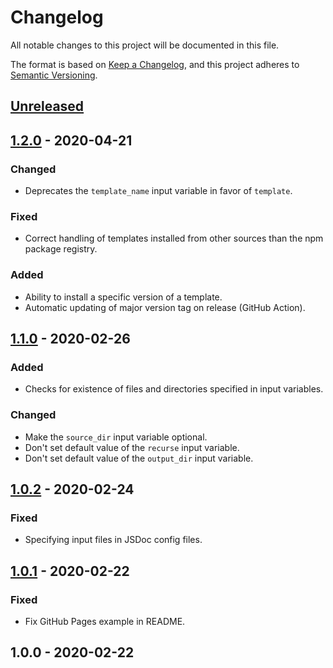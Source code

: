 # Changelog
All notable changes to this project will be documented in this file.

The format is based on [Keep a Changelog](https://keepachangelog.com/en/1.0.0/),
and this project adheres to [Semantic Versioning](https://semver.org).

## [Unreleased]

## [1.2.0] - 2020-04-21
### Changed
- Deprecates the `template_name` input variable in favor of `template`.

### Fixed
- Correct handling of templates installed from other sources than the npm package registry.

### Added
- Ability to install a specific version of a template.
- Automatic updating of major version tag on release (GitHub Action).

## [1.1.0] - 2020-02-26
### Added
- Checks for existence of files and directories specified in input variables.

### Changed
- Make the `source_dir` input variable optional.
- Don't set default value of the `recurse` input variable.
- Don't set default value of the `output_dir` input variable.

## [1.0.2] - 2020-02-24
### Fixed
- Specifying input files in JSDoc config files.

## [1.0.1] - 2020-02-22
### Fixed
- Fix GitHub Pages example in README.

## 1.0.0 - 2020-02-22

[Unreleased]: https://github.com/andstor/jsdoc-action/compare/v1.2.0...HEAD
[1.2.0]: https://github.com/andstor/jsdoc-action/compare/v1.1.0...v1.2.0
[1.1.0]: https://github.com/andstor/jsdoc-action/compare/v1.0.2...v1.1.0
[1.0.2]: https://github.com/andstor/jsdoc-action/compare/v1.0.1...v1.0.2
[1.0.1]: https://github.com/andstor/jsdoc-action/compare/v1.0.0...v1.0.1
